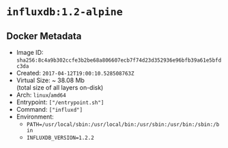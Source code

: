 # `influxdb:1.2-alpine`

## Docker Metadata

- Image ID: `sha256:8c4a9b302ccfe3b2be68a806607ecb7f74d23d352936e96bfb39a61e5bfdc3da`
- Created: `2017-04-12T19:00:10.528508763Z`
- Virtual Size: ~ 38.08 Mb  
  (total size of all layers on-disk)
- Arch: `linux`/`amd64`
- Entrypoint: `["/entrypoint.sh"]`
- Command: `["influxd"]`
- Environment:
  - `PATH=/usr/local/sbin:/usr/local/bin:/usr/sbin:/usr/bin:/sbin:/bin`
  - `INFLUXDB_VERSION=1.2.2`
